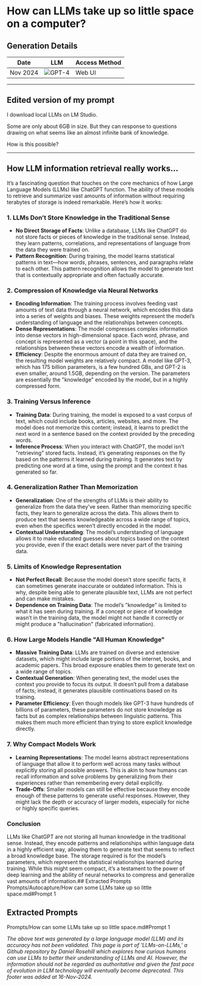 # How can LLMs take up so little space on a computer?

## Generation Details

| Date       | LLM        | Access Method |
|------------|------------|---------------|
| Nov 2024 | ![GPT-4](https://img.shields.io/badge/GPT--4-412991?style=for-the-badge&logo=openai&logoColor=white) |  Web UI |

---

## Edited version of my prompt

I download local LLMs on LM Studio.

Some are only about 6GB in size. But they can response to questions drawing on what seems like an almost infinite bank of knowledge. 

How is this possible?

---

## How LLM information retrieval really works...

It’s a fascinating question that touches on the core mechanics of how Large Language Models (LLMs) like ChatGPT function. The ability of these models to retrieve and summarize vast amounts of information without requiring terabytes of storage is indeed remarkable. Here’s how it works:

### 1. LLMs Don’t Store Knowledge in the Traditional Sense

- **No Direct Storage of Facts**: Unlike a database, LLMs like ChatGPT do not store facts or pieces of knowledge in the traditional sense. Instead, they learn patterns, correlations, and representations of language from the data they were trained on.
- **Pattern Recognition**: During training, the model learns statistical patterns in text—how words, phrases, sentences, and paragraphs relate to each other. This pattern recognition allows the model to generate text that is contextually appropriate and often factually accurate.

### 2. Compression of Knowledge via Neural Networks

- **Encoding Information**: The training process involves feeding vast amounts of text data through a neural network, which encodes this data into a series of weights and biases. These weights represent the model’s understanding of language and the relationships between concepts.
- **Dense Representations**: The model compresses complex information into dense vectors in high-dimensional space. Each word, phrase, and concept is represented as a vector (a point in this space), and the relationships between these vectors encode a wealth of information.
- **Efficiency**: Despite the enormous amount of data they are trained on, the resulting model weights are relatively compact. A model like GPT-3, which has 175 billion parameters, is a few hundred GBs, and GPT-2 is even smaller, around 1.5GB, depending on the version. The parameters are essentially the "knowledge" encoded by the model, but in a highly compressed form.

### 3. Training Versus Inference

- **Training Data**: During training, the model is exposed to a vast corpus of text, which could include books, articles, websites, and more. The model does not memorize this content; instead, it learns to predict the next word in a sentence based on the context provided by the preceding words.
- **Inference Process**: When you interact with ChatGPT, the model isn’t "retrieving" stored facts. Instead, it’s generating responses on the fly based on the patterns it learned during training. It generates text by predicting one word at a time, using the prompt and the context it has generated so far.

### 4. Generalization Rather Than Memorization

- **Generalization**: One of the strengths of LLMs is their ability to generalize from the data they’ve seen. Rather than memorizing specific facts, they learn to generalize across the data. This allows them to produce text that seems knowledgeable across a wide range of topics, even when the specifics weren’t directly encoded in the model.
- **Contextual Understanding**: The model’s understanding of language allows it to make educated guesses about topics based on the context you provide, even if the exact details were never part of the training data.

### 5. Limits of Knowledge Representation

- **Not Perfect Recall**: Because the model doesn’t store specific facts, it can sometimes generate inaccurate or outdated information. This is why, despite being able to generate plausible text, LLMs are not perfect and can make mistakes.
- **Dependence on Training Data**: The model’s "knowledge" is limited to what it has seen during training. If a concept or piece of knowledge wasn’t in the training data, the model might not handle it correctly or might produce a "hallucination" (fabricated information).

### 6. How Large Models Handle "All Human Knowledge"

- **Massive Training Data**: LLMs are trained on diverse and extensive datasets, which might include large portions of the internet, books, and academic papers. This broad exposure enables them to generate text on a wide range of topics.
- **Contextual Generation**: When generating text, the model uses the context you provide to focus its output. It doesn’t pull from a database of facts; instead, it generates plausible continuations based on its training.
- **Parameter Efficiency**: Even though models like GPT-3 have hundreds of billions of parameters, these parameters do not store knowledge as facts but as complex relationships between linguistic patterns. This makes them much more efficient than trying to store explicit knowledge directly.

### 7. Why Compact Models Work

- **Learning Representations**: The model learns abstract representations of language that allow it to perform well across many tasks without explicitly storing all possible answers. This is akin to how humans can recall information and solve problems by generalizing from their experiences rather than remembering every detail explicitly.
- **Trade-Offs**: Smaller models can still be effective because they encode enough of these patterns to generate useful responses. However, they might lack the depth or accuracy of larger models, especially for niche or highly specific queries.

### Conclusion

LLMs like ChatGPT are not storing all human knowledge in the traditional sense. Instead, they encode patterns and relationships within language data in a highly efficient way, allowing them to generate text that seems to reflect a broad knowledge base. The storage required is for the model’s parameters, which represent the statistical relationships learned during training. While this might seem compact, it’s a testament to the power of deep learning and the ability of neural networks to compress and generalize vast amounts of information.## Extracted Prompts
Prompts/Autocapture/How can some LLMs take up so little space.md#Prompt 1

## Extracted Prompts

Prompts/How can some LLMs take up so little space.md#Prompt 1

*The above text was generated by a large language model (LLM) and its accuracy has not been validated. This page is part of 'LLMs-on-LLMs,' a Github repository by Daniel Rosehill which explores how curious humans can use LLMs to better their understanding of LLMs and AI. However, the information should not be regarded as authoritative and given the fast pace of evolution in LLM technology will eventually become deprecated. This footer was added at 16-Nov-2024.*


